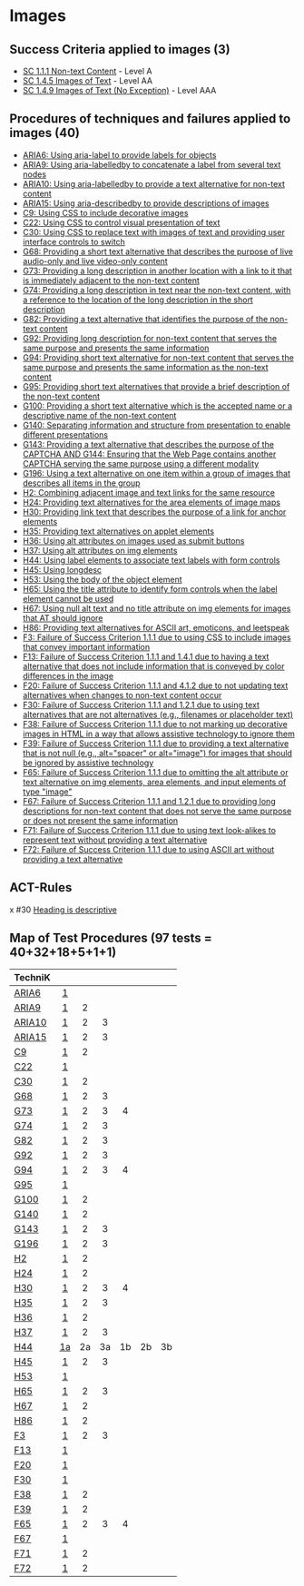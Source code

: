 # Images

## Success Criteria applied to images (3)

- [SC 1.1.1 Non-text Content](sc111.md) - Level A
- [SC 1.4.5 Images of Text](sc145.md) - Level AA
- [SC 1.4.9 Images of Text (No Exception)](sc149.md) - Level AAA

## Procedures of techniques and failures applied to images (40)

- [ARIA6: Using aria-label to provide labels for objects](aria6.md)
- [ARIA9: Using aria-labelledby to concatenate a label from several text nodes](aria9.md)
- [ARIA10: Using aria-labelledby to provide a text alternative for non-text content](aria10.md)
- [ARIA15: Using aria-describedby to provide descriptions of images](aria15.md)
- [C9: Using CSS to include decorative images](c9.md[)
- [C22: Using CSS to control visual presentation of text](c22.md)
- [C30: Using CSS to replace text with images of text and providing user interface controls to switch](c30.md)
- [G68: Providing a short text alternative that describes the purpose of live audio-only and live video-only content](g68.md)
- [G73: Providing a long description in another location with a link to it that is immediately adjacent to the non-text content](g73.md)
- [G74: Providing a long description in text near the non-text content, with a reference to the location of the long description in the short description](g74.md)
- [G82: Providing a text alternative that identifies the purpose of the non-text content](g82.md)
- [G92: Providing long description for non-text content that serves the same purpose and presents the same information](g92.md)
- [G94: Providing short text alternative for non-text content that serves the same purpose and presents the same information as the non-text content](g94.md)
- [G95: Providing short text alternatives that provide a brief description of the non-text content](g95.md)
- [G100: Providing a short text alternative which is the accepted name or a descriptive name of the non-text content](g100.md)
- [G140: Separating information and structure from presentation to enable different presentations](g140.md)
- [G143: Providing a text alternative that describes the purpose of the CAPTCHA AND G144: Ensuring that the Web Page contains another CAPTCHA serving the same purpose using a different modality](g143.md)
- [G196: Using a text alternative on one item within a group of images that describes all items in the group](g196.md)
- [H2: Combining adjacent image and text links for the same resource](h2.md)
- [H24: Providing text alternatives for the area elements of image maps](h24.md)
- [H30: Providing link text that describes the purpose of a link for anchor elements](h30.md)
- [H35: Providing text alternatives on applet elements](h35.md)
- [H36: Using alt attributes on images used as submit buttons](h36.md)
- [H37: Using alt attributes on img elements](h37.md)
- [H44: Using label elements to associate text labels with form controls](h44.md)
- [H45: Using longdesc](h45.md)
- [H53: Using the body of the object element](h53.md)
- [H65: Using the title attribute to identify form controls when the label element cannot be used](h65.md)
- [H67: Using null alt text and no title attribute on img elements for images that AT should ignore](h67.md)
- [H86: Providing text alternatives for ASCII art, emoticons, and leetspeak](h86.md)
- [F3: Failure of Success Criterion 1.1.1 due to using CSS to include images that convey important information](f3.md)
- [F13: Failure of Success Criterion 1.1.1 and 1.4.1 due to having a text alternative that does not include information that is conveyed by color differences in the image](f13.md)
- [F20: Failure of Success Criterion 1.1.1 and 4.1.2 due to not updating text alternatives when changes to non-text content occur](f20.md)
- [F30: Failure of Success Criterion 1.1.1 and 1.2.1 due to using text alternatives that are not alternatives (e.g., filenames or placeholder text)](f30.md)
- [F38: Failure of Success Criterion 1.1.1 due to not marking up decorative images in HTML in a way that allows assistive technology to ignore them](f38.md)
- [F39: Failure of Success Criterion 1.1.1 due to providing a text alternative that is not null (e.g., alt="spacer" or alt="image") for images that should be ignored by assistive technology](f39.md)
- [F65: Failure of Success Criterion 1.1.1 due to omitting the alt attribute or text alternative on img elements, area elements, and input elements of type "image"](f65.md)
- [F67: Failure of Success Criterion 1.1.1 and 1.2.1 due to providing long descriptions for non-text content that does not serve the same purpose or does not present the same information](f67.md)
- [F71: Failure of Success Criterion 1.1.1 due to using text look-alikes to represent text without providing a text alternative](f71.md)
- [F72: Failure of Success Criterion 1.1.1 due to using ASCII art without providing a text alternative](f72.md)

## ACT-Rules

x #30 [Heading is descriptive](https://act-rules.github.io/rules/b49b2e)

## Map of Test Procedures (97 tests = 40+32+18+5+1+1)

| TechniK |     |     |     |     |     |     |
| ------- | :-: | :-: | :-: | :-: | :-: | :-: |
| [ARIA6](aria6.md) | [1](aria6.md#n1 "ARIA6") ||||||
| [ARIA9](aria9.md) | [1](aria9.md#n1 "ARIA9") | 2 |||||
| [ARIA10](aria10.md) | [1](aria10.md#n1 "ARIA10") | 2 | 3 ||||
| [ARIA15](aria15.md) | [1](aria15.md#n1 "ARIA15") | 2 | 3 ||||
| [C9](c9.md) | [1](c9.md#n1 "C9") | 2 |||||
| [C22](c22.md) | [1](c22.md#n1 "C22") ||||||
| [C30](c30.md) | [1](c30.md#n1 "C30") | 2 |||||
| [G68](g68.md) | [1](g68.md#n1 "G68") | 2 | 3 ||||
| [G73](g73.md) | [1](g73.md#n1 "G73") | 2 | 3 | 4 |||
| [G74](g74.md) | [1](g74.md#n1 "G74") | 2 | 3 ||||
| [G82](g82.md) | [1](g82.md#n1 "G82") | 2 | 3 ||||
| [G92](g92.md) | [1](g92.md#n1 "G92") | 2 | 3 ||||
| [G94](g94.md) | [1](g94.md#n1 "G94") | 2 | 3 | 4 |||
| [G95](g95.md) | [1](g95.md#n1 "G95") ||||||
| [G100](g100.md) | [1](g100.md#n1 "G100") | 2 |||||
| [G140](g140.md) | [1](g140.md#n1 "G140") | 2 |||||
| [G143](g143.md) | [1](g143.md#n1 "G143") | 2 | 3 ||||
| [G196](g196.md) | [1](g196.md#n1 "G196") | 2 | 3 ||||
| [H2](h2.md) | [1](h2.md#n1 "H2") | 2 |||||
| [H24](h24.md) | [1](h24.md#n1 "H24") | 2 |||||
| [H30](h30.md) | [1](h30.md#n1 "H30") | 2 | 3 | 4 |||
| [H35](h35.md) | [1](h35.md#n1 "H45") | 2 | 3 ||||
| [H36](h36.md) | [1](h36.md#n1 "H36") | 2 |||||
| [H37](h37.md) | [1](h37.md#n1 "H37") | 2 | 3 ||||
| [H44](h44.md) | [1a](h44.md#n1a "H44") | 2a | 3a | 1b | 2b | 3b |
| [H45](h45.md) | [1](h45.md#n1 "H45") | 2 | 3 ||||
| [H53](h53.md) | [1](h53.md#n1 "H53") ||||||
| [H65](h65.md) | [1](h65.md#n1 "H65") | 2 | 3 ||||
| [H67](h67.md) | [1](h67.md#n1 "H67") | 2 |||||
| [H86](h86.md) | [1](h86.md#n1 "H86") | 2 |||||
| [F3](f3.md) | [1](f3.md#n1 "F3") | 2 | 3 ||||
| [F13](f13.md) | [1](f13.md#n1 "F13") ||||||
| [F20](f20.md) | [1](f20.md#n1 "F20") ||||||
| [F30](f30.md) | [1](f30.md#n1 "F30") ||||||
| [F38](f38.md) | [1](f38.md#n1 "F38") | 2 |||||
| [F39](f39.md) | [1](f39.md#n1 "F39") | 2 |||||
| [F65](f65.md) | [1](f65.md#n1 "F65") | 2 | 3 | 4 |||
| [F67](f67.md) | [1](f67.md#n1 "F67") ||||||
| [F71](f71.md) | [1](f71.md#n1 "F71") | 2 |||||
| [F72](f72.md) | [1](f72.md#n1 "F72") | 2 |||||
